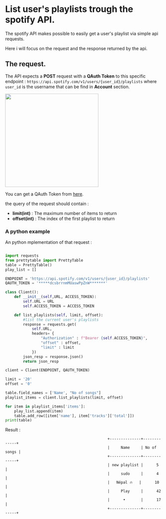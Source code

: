 # List user's playlists trough the spotify API.

The spotify API makes possible to easily get a user's  playlist via simple api requests.

Here i will focus on the request and the response returned by the api.

## The request.
The API expects a **POST** request with a **QAuth Token** to this specific endpoint : ```https://api.spotify.com/v1/users/{user_id}/playlists``` where ``` user_id``` is the username that can be find in **Account** section.

<img src='https://user-images.githubusercontent.com/90383672/208451178-e3c6e478-3fd1-4b36-a762-2e97d44947f8.png' width = 300  />

You can get a QAuth Token from [here](https://developer.spotify.com/console/post-playlists/).

the query of the request should contain :

- **limit(int)** : The maximum number of items to return
- **offset(int)** : The index of the first playlist to return

### A python example

An python mplementation of that request :
```python

import requests
from prettytable import PrettyTable
table = PrettyTable()
play_list = []

ENDPOINT = 'https://api.spotify.com/v1/users/{user_id}/playlists'
QAUTH_TOKEN = '*****dcsbrrnmMUaswPpZnW*******'

class Client():
	def __init__(self,URL, ACCESS_TOKEN):
		self.URL = URL 
		self.ACCESS_TOKEN = ACCESS_TOKEN

	def list_playlists(self, limit, offset):
		#list the current user's playlists
		response = requests.get(
			self.URL,
			headers= {
				"Authorization" : f"Bearer {self.ACCESS_TOKEN}",
				"offset" : offset,
				"limit" : limit
			})
		json_resp = response.json()
		return json_resp

client = Client(ENDPOINT, QAUTH_TOKEN)

limit = '20'
offset = '0'

table.field_names = ['Name', "No of songs"]
playlist_items = client.list_playlists(limit, offset)

for item in playlist_items['items']:
    play_list.append(item)
    table.add_row([item['name'], item['tracks']['total']])
print(table)

```

Result :

                                                  +--------------+-------------+
                                                  |     Name     | No of songs |
                                                  +--------------+-------------+
                                                  | new playlist |      5      |
                                                  |     sudo     |      4      |
                                                  |   Népal 🔥   |      10     |
                                                  |     Play     |      42     |
                                                  |      •       |      17     |
                                                  +--------------+-------------+


